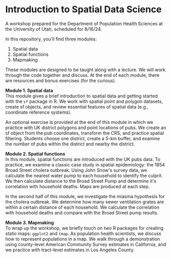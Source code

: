 # Introduction to Spatial Data Science
A workshop prepared for the Department of Population Health Sciences at the University of Utah, scheduled for 8/16/24.

In this repository, you'll find three modules:  
1. Spatial data  
2. Spatial functions  
3. Mapmaking  

These modules are designed to be taught along with a lecture. We will work through the code together and discuss. At the end of each module, there are resources and bonus exercises (for the curious).

**Module 1. Spatial data**  
This module gives a brief introduction to spatial data and getting started with the `sf` package in R. We work with spatial point and polygon datasets, create sf objects, and review essential features of spatial data (e.g., coordinate reference systems).  

An optional exercise is provided at the end of this module in which we practice with UK district polygons and point locations of pubs. We create an sf object from the pub coordinates, transform the CRS, and practice spatial filtering. Students choose one district, create a 5-km buffer, and examine the number of pubs within the district and nearby the district.    

**Module 2. Spatial functions**  
In this module, spatial functions are introduced with the UK pubs data. To practice, we examine a classic case study in spatial epidemiology: the 1854 Broad Street cholera outbreak. Using John Snow's survey data, we calculate the nearest water pump to each household to identify the culprit. We then calculate distance to the Broad Street Pump and determine it's correlation with household deaths. Maps are produced at each step.  

In the second half of this module, we investigate the miasma hypothesis for the cholera outbreak. We determine how many sewer ventilation grates are within a certain distance of each household. We calculate the correlation with household deaths and compare with the Broad Street pump results.  

**Module 3. Mapmaking**  
To wrap up the workshop, we briefly touch on two R packages for creating static maps: `ggplot2` and `tmap`. As population health scientists, we discuss how to represent populations in a map. We walk through a demonstration using county-level American Community Survey estimates in California, and we practice with tract-level estimates in Los Angeles County.

